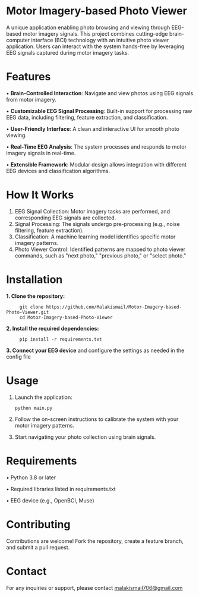 # Motor Imagery-based Photo Viewer
A unique application enabling photo browsing and viewing through EEG-based motor imagery signals. This project combines cutting-edge brain-computer interface (BCI) technology with an intuitive photo viewer application. Users can interact with the system hands-free by leveraging EEG signals captured during motor imagery tasks.



# Features
  •	**Brain-Controlled Interaction**: Navigate and view photos using EEG signals from motor imagery.
  
  •	**Customizable EEG Signal Processing**: Built-in support for processing raw EEG data, including filtering, feature extraction, and classification.
  
  •	**User-Friendly Interface**: A clean and interactive UI for smooth photo viewing.
  
  •	**Real-Time EEG Analysis**: The system processes and responds to motor imagery signals in real-time.
  
  •	**Extensible Framework**: Modular design allows integration with different EEG devices and classification algorithms.



# How It Works
  1. EEG Signal Collection: Motor imagery tasks are performed, and corresponding EEG signals are collected.
  2. Signal Processing: The signals undergo pre-processing (e.g., noise filtering, feature extraction).
  3. Classification: A machine learning model identifies specific motor imagery patterns.
  4. Photo Viewer Control: Identified patterns are mapped to photo viewer commands, such as "next photo," "previous photo," or "select photo."



# Installation
  **1. Clone the repository:**

         git clone https://github.com/Malakismail/Motor-Imagery-based-Photo-Viewer.git
         cd Motor-Imagery-based-Photo-Viewer
  **2. Install the required dependencies:**

         pip install -r requirements.txt
  **3. Connect your EEG device** and configure the settings as needed in the config file



# Usage
  1. Launch the application:

         python main.py
  2. Follow the on-screen instructions to calibrate the system with your motor imagery patterns.
  3. Start navigating your photo collection using brain signals.



# Requirements

  •	Python 3.8 or later

  •	Required libraries listed in requirements.txt

  •	EEG device (e.g., OpenBCI, Muse)



# Contributing
Contributions are welcome! Fork the repository, create a feature branch, and submit a pull request. 



# Contact
For any inquiries or support, please contact malakismail706@gmail.com

